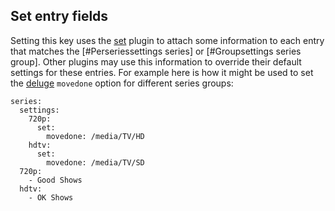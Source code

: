 ## Set entry fields

Setting this key uses the [set](/Plugins/set) plugin to attach some information to each entry that matches the [#Perseriessettings series] or [#Groupsettings series group]. Other plugins may use this information to override their default settings for these entries. For example here is how it might be used to set the [deluge](/Plugins/deluge) `movedone` option for different series groups:

```
series:
  settings:
    720p:
      set:
        movedone: /media/TV/HD
    hdtv:
      set:
        movedone: /media/TV/SD
  720p:
    - Good Shows
  hdtv:
    - OK Shows
```
